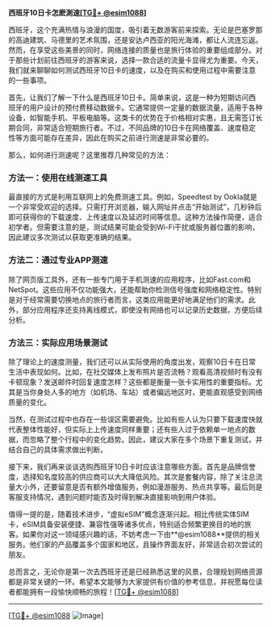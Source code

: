 **西班牙10日卡怎麽測速[[TG💪+ @esim1088](https://t.me/s/esim1088)]**

西班牙，这个充满热情与浪漫的国度，吸引着无数游客前来探索。无论是巴塞罗那的高迪建筑、马德里的艺术氛围，还是安达卢西亚的阳光海滩，都让人流连忘返。然而，在享受这些美景的同时，网络连接的质量也是旅行体验的重要组成部分。对于那些计划前往西班牙的游客来说，选择一款合适的流量卡显得尤为重要。今天，我们就来聊聊如何测试西班牙10日卡的速度，以及在购买和使用过程中需要注意的一些事项。

首先，让我们了解一下什么是西班牙10日卡。简单来说，这是一种为短期访问西班牙的用户设计的预付费移动数据卡。它通常提供一定量的数据流量，适用于各种设备，如智能手机、平板电脑等。这类卡的优势在于价格相对实惠，且无需签订长期合同，非常适合短期旅行者。不过，不同品牌的10日卡在网络覆盖、速度稳定性等方面可能存在差异，因此在购买之前进行测速是非常必要的。

那么，如何进行测速呢？这里推荐几种常见的方法：

### 方法一：使用在线测速工具

最直接的方式是利用互联网上的免费测速工具。例如，Speedtest by Ookla就是一个非常受欢迎的选择。只需打开浏览器，输入网址并点击“开始测试”，几秒钟后即可获得你的下载速度、上传速度以及延迟时间等信息。这种方法操作简便，适合初学者。但需要注意的是，测试结果可能会受到Wi-Fi干扰或服务器位置的影响，因此建议多次测试以获取更准确的结果。

### 方法二：通过专业APP测速

除了网页版工具外，还有一些专门用于手机测速的应用程序，比如Fast.com和NetSpot。这些应用不仅功能强大，还能帮助你检测信号强度和网络稳定性。特别是对于经常需要切换地点的旅行者而言，这类应用能更好地满足他们的需求。此外，部分应用程序还支持离线模式，即使没有网络也可以记录历史数据，方便后续分析。

### 方法三：实际应用场景测试

除了理论上的速度测量，我们还可以从实际使用的角度出发，观察10日卡在日常生活中表现如何。比如，在社交媒体上发布照片是否流畅？观看高清视频时有没有卡顿现象？发送邮件时回复速度怎样？这些都是衡量一张卡实用性的重要指标。尤其是当你身处人多的地方（如机场、车站）或者偏远地区时，更能直观感受到网络质量的变化。

当然，在测试过程中也存在一些误区需要避免。比如有些人认为只要下载速度快就代表整体性能好，但实际上上传速度同样重要；还有些人过于依赖单一地点的数据，而忽略了整个行程中的变化趋势。因此，建议大家在多个场景下重复测试，并结合自己的具体需求做出判断。

接下来，我们再来谈谈选购西班牙10日卡时应该注意哪些方面。首先是品牌信誉度，选择知名度较高的供应商可以大大降低风险。其次是套餐内容，除了关注总流量大小外，还要留意是否有额外增值服务，例如漫游服务、热点共享等。最后则是客服支持情况，遇到问题时能否及时得到解决直接影响到用户体验。

值得一提的是，随着技术进步，“虚拟eSIM”概念逐渐兴起。相比传统实体SIM卡，eSIM具备安装便捷、兼容性强等诸多优点，特别适合频繁更换目的地的旅客。如果你对这一领域感兴趣的话，不妨考虑一下由**@esim1088**提供的相关服务。他们家的产品覆盖多个国家和地区，且操作界面友好，非常适合初次尝试的朋友。

总而言之，无论你是第一次去西班牙还是已经熟悉这里的风景，合理规划网络资源都是非常关键的一环。希望本文能够为大家提供有价值的参考信息，并祝愿每位读者都能拥有一段愉快顺畅的旅程！[[TG💪+ @esim1088](https://t.me/s/esim1088)]

---

[[TG💪+ @esim1088](https://t.me/s/esim1088) ![Image](https://i.postimg.cc/4NQfJmqS/Snipaste-2025-05-13-00-14-12.png)]